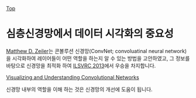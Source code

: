 [Top](index.md)

# 심층신경망에서 데이터 시각화의 중요성

[Matthew D. Zeiler](http://www.matthewzeiler.com/)는 콘볼루션 신경망(ConvNet; convoluatinal neural network)을 시각화하여 레이어들이 어떤 역할을 하는지 알 수 있는 방법을 고안하였고, 그 정보를 바탕으로 신경망을 최적화 하여 <a href="http://image-net.org/challenges/LSVRC/2013/">ILSVRC 2013</a>에서 우승을 차지합니다.

[Visualizing and Understanding Convolutional Networks](https://arxiv.org/abs/1311.2901)

신경망 내부의 역할을 이해 하는 것은 신경망의 개선에 도움이 됩니다.


